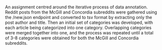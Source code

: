 An assignment centred around the iterative process of data annotation. Reddit posts from the McGill and Concordia subreddits were gathered using the /new.json endpoint and converted to tsv format by extracting only the post author and title. Then an initial set of categories was developed, with each article being categorized into one category. Overlapping categories were merged together into one, and the process was repeated until a total of 3-8 categories were obtained for both the McGill and Concordia subreddits.

